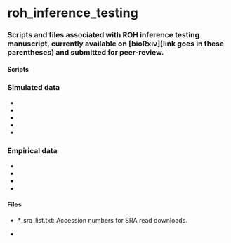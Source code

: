 # roh_inference_testing

### Scripts and files associated with ROH inference testing manuscript, currently available on [bioRxiv](link goes in these parentheses) and submitted for peer-review.

#### Scripts
### Simulated data
* 

* 

* 

* 

* 

### Empirical data
* 

* 

* 

* 


#### Files
* \*_sra_list.txt: Accession numbers for SRA read downloads.

* 
